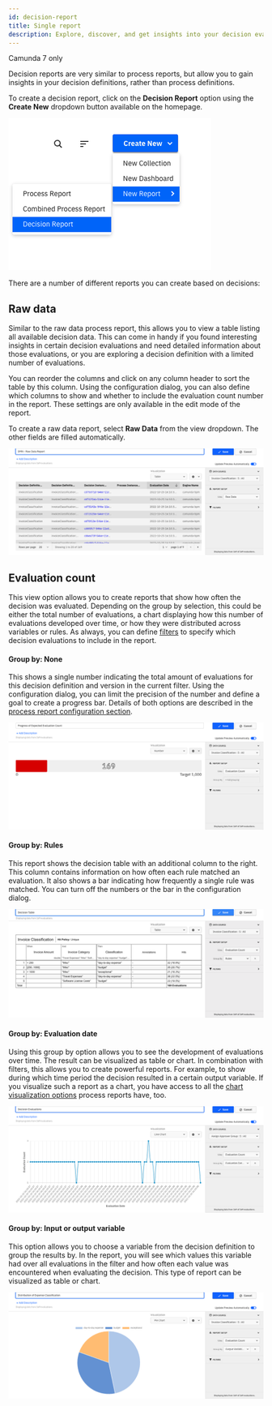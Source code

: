 ```yaml
---
id: decision-report
title: Single report
description: Explore, discover, and get insights into your decision evaluations.
---
```


<span class="badge badge--platform">Camunda 7 only</span>

Decision reports are very similar to process reports, but allow you to gain insights in your decision definitions, rather than process definitions.

To create a decision report, click on the **Decision Report** option using the **Create New** dropdown button available on the homepage.

![Create a new Decision Report from the Report list page](./img/dmn_report_create.png)

There are a number of different reports you can create based on decisions:

## Raw data

Similar to the raw data process report, this allows you to view a table listing all available decision data. This can come in handy if you found interesting insights in certain decision evaluations and need detailed information about those evaluations, or you are exploring a decision definition with a limited number of evaluations.

You can reorder the columns and click on any column header to sort the table by this column. Using the configuration dialog, you can also define which columns to show and whether to include the evaluation count number in the report. These settings are only available in the edit mode of the report.

To create a raw data report, select **Raw Data** from the view dropdown. The other fields are filled automatically.

![Decision Raw Data Table in Camunda Optimize](./img/dmn_raw_data_report.png)

## Evaluation count

This view option allows you to create reports that show how often the decision was evaluated. Depending on the group by selection, this could be either the total number of evaluations, a chart displaying how this number of evaluations developed over time, or how they were distributed across variables or rules. As always, you can define [filters](../process-analysis/filters.md) to specify which decision evaluations to include in the report.

#### Group by: None

This shows a single number indicating the total amount of evaluations for this decision definition and version in the current filter. Using the configuration dialog, you can limit the precision of the number and define a goal to create a progress bar. Details of both options are described in the [process report configuration section](../process-analysis/report-analysis/configure-reports.md#number).

![Progress Bar visualization for Decision Evaluation Count](./img/dmn_progress_bar.png)

#### Group by: Rules

This report shows the decision table with an additional column to the right. This column contains information on how often each rule matched an evaluation. It also shows a bar indicating how frequently a single rule was matched. You can turn off the numbers or the bar in the configuration dialog.

![Decision Table with evaluation count information](./img/dmn_decision_table.png)

#### Group by: Evaluation date

Using this group by option allows you to see the development of evaluations over time. The result can be visualized as table or chart. In combination with filters, this allows you to create powerful reports. For example, to show during which time period the decision resulted in a certain output variable. If you visualize such a report as a chart, you have access to all the [chart visualization options](../process-analysis/report-analysis/configure-reports.md#charts-line-bar-pie) process reports have, too.

![Line Chart showing decision evaluations by date](./img/dmn_date_chart.png)

#### Group by: Input or output variable

This option allows you to choose a variable from the decision definition to group the results by. In the report, you will see which values this variable had over all evaluations in the filter and how often each value was encountered when evaluating the decision. This type of report can be visualized as table or chart.

![Pie Chart depicting distribution of output variable values](./img/dmn_pie_chart.png)
